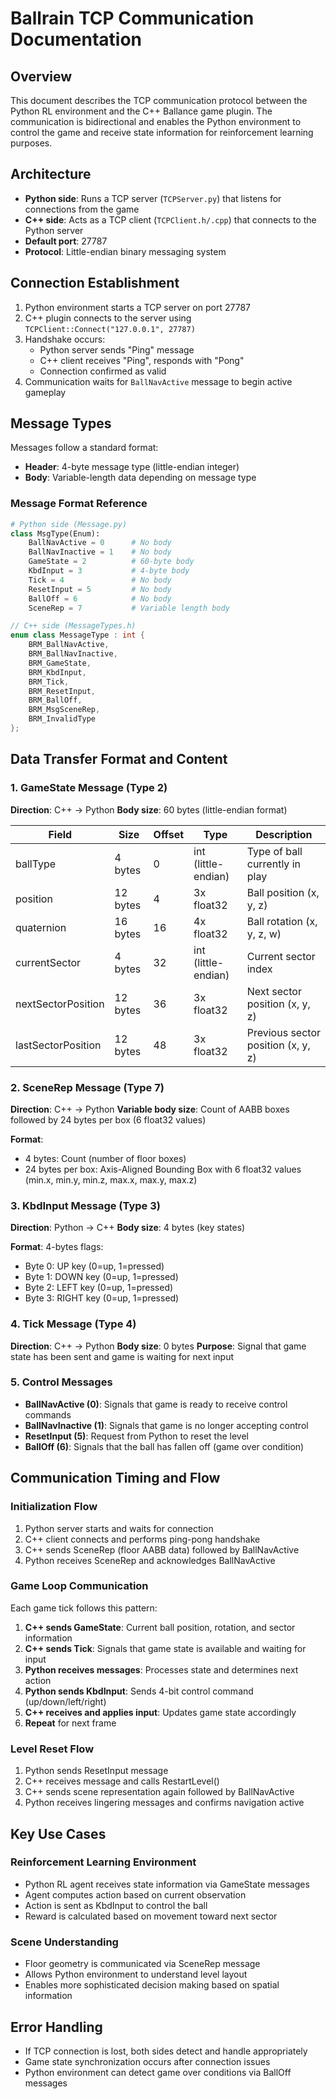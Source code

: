 # Ballrain TCP Communication Documentation

## Overview
This document describes the TCP communication protocol between the Python RL environment and the C++ Ballance game plugin. The communication is bidirectional and enables the Python environment to control the game and receive state information for reinforcement learning purposes.

## Architecture
- **Python side**: Runs a TCP server (`TCPServer.py`) that listens for connections from the game
- **C++ side**: Acts as a TCP client (`TCPClient.h/.cpp`) that connects to the Python server
- **Default port**: 27787
- **Protocol**: Little-endian binary messaging system

## Connection Establishment
1. Python environment starts a TCP server on port 27787
2. C++ plugin connects to the server using `TCPClient::Connect("127.0.0.1", 27787)`
3. Handshake occurs:
   - Python server sends "Ping" message
   - C++ client receives "Ping", responds with "Pong"
   - Connection confirmed as valid
4. Communication waits for `BallNavActive` message to begin active gameplay

## Message Types
Messages follow a standard format:
- **Header**: 4-byte message type (little-endian integer)
- **Body**: Variable-length data depending on message type

### Message Format Reference
```python
# Python side (Message.py)
class MsgType(Enum):
    BallNavActive = 0      # No body
    BallNavInactive = 1    # No body
    GameState = 2          # 60-byte body
    KbdInput = 3           # 4-byte body
    Tick = 4               # No body
    ResetInput = 5         # No body
    BallOff = 6            # No body
    SceneRep = 7           # Variable length body
```

```cpp
// C++ side (MessageTypes.h)
enum class MessageType : int {
    BRM_BallNavActive,
    BRM_BallNavInactive,
    BRM_GameState,
    BRM_KbdInput,
    BRM_Tick,
    BRM_ResetInput,
    BRM_BallOff,
    BRM_MsgSceneRep,
    BRM_InvalidType
};
```

## Data Transfer Format and Content

### 1. GameState Message (Type 2)
**Direction**: C++ → Python
**Body size**: 60 bytes (little-endian format)

| Field | Size     | Offset | Type | Description |
|-------|----------|--------|------|-------------|
| ballType | 4 bytes  | 0 | int (little-endian) | Type of ball currently in play |
| position | 12 bytes | 4 | 3x float32 | Ball position (x, y, z) |
| quaternion | 16 bytes | 16 | 4x float32 | Ball rotation (x, y, z, w) |
| currentSector | 4 bytes  | 32 | int (little-endian) | Current sector index |
| nextSectorPosition | 12 bytes | 36 | 3x float32 | Next sector position (x, y, z) |
| lastSectorPosition | 12 bytes | 48 | 3x float32 | Previous sector position (x, y, z) |

### 2. SceneRep Message (Type 7)
**Direction**: C++ → Python
**Variable body size**: Count of AABB boxes followed by 24 bytes per box (6 float32 values)

**Format**:
- 4 bytes: Count (number of floor boxes)
- 24 bytes per box: Axis-Aligned Bounding Box with 6 float32 values (min.x, min.y, min.z, max.x, max.y, max.z)

### 3. KbdInput Message (Type 3)
**Direction**: Python → C++
**Body size**: 4 bytes (key states)

**Format**: 4-bytes flags:
- Byte 0: UP key (0=up, 1=pressed)
- Byte 1: DOWN key (0=up, 1=pressed)
- Byte 2: LEFT key (0=up, 1=pressed)
- Byte 3: RIGHT key (0=up, 1=pressed)

### 4. Tick Message (Type 4)
**Direction**: C++ → Python
**Body size**: 0 bytes
**Purpose**: Signal that game state has been sent and game is waiting for next input

### 5. Control Messages
- **BallNavActive (0)**: Signals that game is ready to receive control commands
- **BallNavInactive (1)**: Signals that game is no longer accepting control
- **ResetInput (5)**: Request from Python to reset the level
- **BallOff (6)**: Signals that the ball has fallen off (game over condition)

## Communication Timing and Flow

### Initialization Flow
1. Python server starts and waits for connection
2. C++ client connects and performs ping-pong handshake
3. C++ sends SceneRep (floor AABB data) followed by BallNavActive
4. Python receives SceneRep and acknowledges BallNavActive

### Game Loop Communication
Each game tick follows this pattern:

1. **C++ sends GameState**: Current ball position, rotation, and sector information
2. **C++ sends Tick**: Signals that game state is available and waiting for input
3. **Python receives messages**: Processes state and determines next action
4. **Python sends KbdInput**: Sends 4-bit control command (up/down/left/right)
5. **C++ receives and applies input**: Updates game state accordingly
6. **Repeat** for next frame

### Level Reset Flow
1. Python sends ResetInput message
2. C++ receives message and calls RestartLevel()
3. C++ sends scene representation again followed by BallNavActive
4. Python receives lingering messages and confirms navigation active

## Key Use Cases

### Reinforcement Learning Environment
- Python RL agent receives state information via GameState messages
- Agent computes action based on current observation
- Action is sent as KbdInput to control the ball
- Reward is calculated based on movement toward next sector

### Scene Understanding
- Floor geometry is communicated via SceneRep message
- Allows Python environment to understand level layout
- Enables more sophisticated decision making based on spatial information

## Error Handling
- If TCP connection is lost, both sides detect and handle appropriately
- Game state synchronization occurs after connection issues
- Python environment can detect game over conditions via BallOff messages